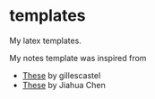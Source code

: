 # templates
My latex templates.

My notes template was inspired from
- [These](https://github.com/gillescastel/lecture-notes) by gillescastel
- [These](https://github.com/BrownAppliedCryptography/notes) by Jiahua Chen
